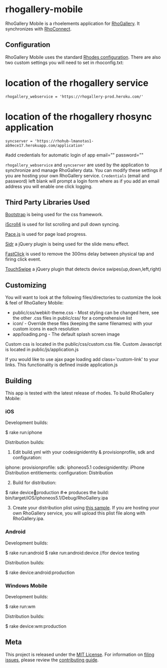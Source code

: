 rhogallery-mobile
=================
RhoGallery Mobile is a rhoelements application for [RhoGallery](https://gallery.rhohub.com).  It synchronizes with [RhoConnect](http://www.motorolasolutions.com/US-EN/Business+Product+and+Services/Software+and+Applications/RhoMobile+Suite/RhoConnect).

## Configuration
RhoGallery Mobile uses the standard [Rhodes configuration](http://docs.rhomobile.com/rhodes/configuration).  There are also two custom settings you will need to set in rhoconfig.txt:

  # location of the rhogallery service
    rhogallery_webservice = 'https://rhogallery-prod.heroku.com/'

  # location of the rhogallery rhosync application
    syncserver = 'https://rhohub-lmanotas1-ab9ece17.herokuapp.com/application'

  #add credentials for automatic login of app
    email=""
    password=""
  
`rhogallery_webservice` and `syncserver` are used by the application to synchronize and manage RhoGallery data.  You can modify these settings if you are hosting your own RhoGallery service.  `Credentials` (email and password) left blank will prompt a login form where as if you add an email address you will enable one click logging.

## Third Party Libraries Used
[Bootstrap](http://getbootstrap.com/) is being used for the css framework.

[iScroll4](http://cubiq.org/iscroll-4) is used for list scrolling and pull down syncing.

[Pace.js](http://github.hubspot.com/pace/docs/welcome/) is used for page load progress.

[Sidr](http://www.berriart.com/sidr/) a jQuery plugin is being used for the slide menu effect.

[FastClick](https://github.com/ftlabs/fastclick) is used to remove the 300ms delay between physical tap and firing click event.

[TouchSwipe](http://labs.rampinteractive.co.uk/touchSwipe/demos/) a jQuery plugin that detects device swipes(up,down,left,right)

## Customizing
You will want to look at the following files/directories to customize the look & feel of RhoGallery Mobile:

* public/css/webkit-theme.css - Most styling can be changed here, see the other .css files in public/css/ for a comprehensive list
* icon/ - Override these files (keeping the same filenames) with your custom icons in each resolution
* app/loading.png - The default splash screen image

Custom css is located in the public/css/custom.css file.  Custom Javascript is located in public/js/application.js

If you would like to use ajax page loading add class='custom-link' to your links.  This functionality is defined inside application.js

## Building
This app is tested with the latest release of rhodes.  To build RhoGallery Mobile:

### iOS
Development builds:

  $ rake run:iphone
  
Distribution builds:

1) Edit build.yml with your codesignidentity & provisionprofile, sdk and configuration:

  iphone: 
    provisionprofile: <your-profile-uuid-here>
    sdk: iphoneos5.1
    codesignidentity: iPhone Distribution
    entitlements: 
    configuration: Distribution

2) Build for distribution:

  $ rake device:iphone:production #=> produces the build: bin/target/iOS/iphoneos5.1/Debug/RhoGallery.ipa
  
  
3) Create your distribution plist using [this sample](https://gist.github.com/826832).  If you are hosting your own RhoGallery service, you will upload this plist file along with RhoGallery.ipa.

### Android
Development builds:

  $ rake run:android
  $ rake run:android:device //for device testing
  
Distribution builds:
  
  $ rake device:android:production


### Windows Mobile
Development builds:

  $ rake run:wm
  
Distribution builds:
  
  $ rake device:wm:production


## Meta

This project is released under the [MIT License](http://www.opensource.org/licenses/mit-license.php).  For information on [filing issues](https://github.com/rhomobile/rhogallery-mobile/issues/new), please review the [contributing guide](https://github.com/rhomobile/rhogallery-mobile/blob/master/CONTRIBUTING.md).
